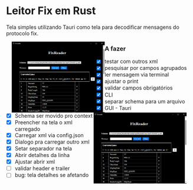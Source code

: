 # Leitor Fix em Rust
Tela simples utilizando Tauri como tela para decodificar mensagens do protocolo fix.

<img src="images/img1.png" alt="drawing" style="float: left; width: 50%; padding-left: 15px"/>

<img src="images/img2.png" alt="drawing" style="float: right; width: 50%; padding-right: 15px"/>

### A fazer
- [x] testar com outros xml
- [x] pesquisar por campos agrupados 
- [x] ler mensagem via terminal
- [x] ajustar o print
- [x] validar campos obrigatórios
- [x] CLI
- [x] separar schema para um arquivo
- [x] GUI - Tauri
- [x] Schema ser movido pro context
- [x] Preencher na tela o xml carregado
- [x] Carregar xml via config.json
- [x] Dialogo pra carregar outro xml
- [x] Setar separador na tela
- [x] Abrir detalhes da linha
- [x] Ajustar abrir xml
- [ ] validar header e trailer
- [ ] bug: tela detalhes se afetando
